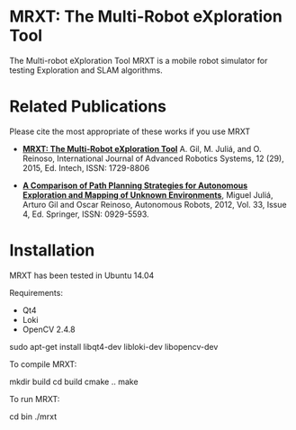
# MRXT: The Multi-Robot eXploration Tool #

The Multi-robot eXploration Tool MRXT is a mobile robot simulator for testing Exploration and SLAM algorithms. 

# Related Publications #

Please cite the most appropriate of these works if you use MRXT 

* **[MRXT: The Multi-Robot eXploration Tool](http://www.intechopen.com/journals/international_journal_of_advanced_robotic_systems/mrxt-the-multi-robot-exploration-tool)** A. Gil, M. Juliá, and O. Reinoso, International Journal of Advanced Robotics Systems, 12 (29), 2015, Ed. Intech, ISSN: 1729-8806

* **[A Comparison of Path Planning Strategies for Autonomous Exploration and Mapping of Unknown Environments](https://www.researchgate.net/publication/228068408_A_Comparison_of_Path_Planning_Strategies_for_Autonomous_Exploration_and_Mapping_of_Unknown_Environments)**, Miguel Juliá, Arturo Gil and Oscar Reinoso, Autonomous Robots, 2012, Vol. 33, Issue 4, Ed. Springer, ISSN: 0929-5593.

# Installation #

MRXT has been tested in Ubuntu 14.04

Requirements:
* Qt4
* Loki 
* OpenCV 2.4.8

sudo apt-get install libqt4-dev libloki-dev libopencv-dev

To compile MRXT:

mkdir build
cd build
cmake ..
make 

To run MRXT:

cd bin
./mrxt


